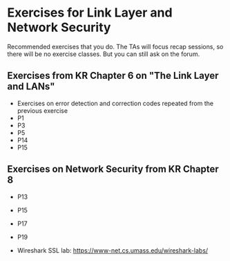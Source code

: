# Exercises for Link Layer and Network Security

Recommended exercises that you do. The TAs will focus recap sessions, so there will be no exercise classes. But you can still ask on the forum.

## Exercises from KR Chapter 6 on "The Link Layer and LANs"
* Exercises on error detection and correction codes repeated from the previous exercise
* P1
* P3
* P5
* P14
* P15

## Exercises on Network Security from KR Chapter 8
  * P13
  * P15
  * P17
  * P19

* Wireshark SSL lab: https://www-net.cs.umass.edu/wireshark-labs/

